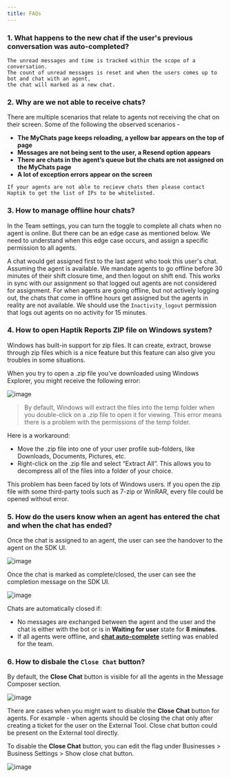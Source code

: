 ```yaml
---
title: FAQs
---
```


### 1. What happens to the new chat if the user's previous conversation was auto-completed?

```
The unread messages and time is tracked within the scope of a conversation. 
The count of unread messages is reset and when the users comes up to bot and chat with an agent, 
the chat will marked as a new chat.
```

### 2. Why are we not able to receive chats?

There are multiple scenarios that relate to agents not receiving the chat on their screen. Some of the following the observed scenarios -  

* **The MyChats page keeps reloading, a yellow bar appears on the top of page**
* **Messages are not being sent to the user, a Resend option appears**
* **There are chats in the agent’s queue but the chats are not assigned on the MyChats page**
* **A lot of exception errors appear on the screen**

```
If your agents are not able to recieve chats then please contact Haptik to get the list of IPs to be whitelisted. 
```

### 3. How to manage offline hour chats?

In the Team settings, you can turn the toggle to complete all chats when no agent is online. 
But there can be an edge case as mentioned below. We need to understand when this edge case occurs, and assign a specific permission to all agents.

A chat would get assigned first to the last agent who took this user's chat. Assuming the agent is available. We mandate agents to go offline before 30 minutes of their shift closure time, and then logout on shift end. This works in sync with our assignment so that logged out agents are not considered for assignment. For when agents are going offline, but not actively logging out, the chats that come in offline hours get assigned but the agents in reality are not available. We should use the `Inactivity_logout` permission that logs out agents on no activity for 15 minutes.

### 4. How to open Haptik Reports ZIP file on Windows system?

Windows has built-in support for zip files. It can create, extract, browse through zip files which is a nice feature but this feature can also give you troubles in some situations.

When you try to open a .zip file you’ve downloaded using Windows Explorer, you might receive the following error:

![image](https://user-images.githubusercontent.com/75118325/121531470-0d8a6200-ca1c-11eb-9541-3a4973402d45.png)

> By default, Windows will extract the files into the temp folder when you double-click on a .zip file to open it for viewing. This error means there is a problem with the permissions of the temp folder.

Here is a workaround:

* Move the .zip file into one of your user profile sub-folders, like Downloads, Documents, Pictures, etc.
* Right-click on the .zip file and select “Extract All”. This allows you to decompress all of the files into a folder of your choice.

This problem has been faced by lots of Windows users. If you open the zip file with some third-party tools such as 7-zip or WinRAR, every file could be opened without error.

### 5. How do the users know when an agent has entered the chat and when the chat has ended?

Once the chat is assigned to an agent, the user can see the handover to the agent on the SDK UI.

![image](https://user-images.githubusercontent.com/75118325/121811569-6c511500-cc82-11eb-8435-44015ea2a11c.png)

Once the chat is marked as complete/closed, the user can see the completion message on the SDK UI.

![image](https://user-images.githubusercontent.com/75118325/121811627-96a2d280-cc82-11eb-97ed-aae2d6471adc.png)

Chats are automatically closed if:
- No messages are exchanged between the agent and the user and the chat is either with the bot or is in **Waiting for user** state for **8 minutes**.
- If all agents were offline, and [**chat auto-complete**](https://docs.haptik.ai/agent-chat/teams#step-2---setup-team-offline-message) setting was enabled for the team.

### 6. How to disbale the `Close Chat` button?

By default, the **Close Chat** button is visible for all the agents in the Message Composer section. 

![image](https://user-images.githubusercontent.com/55389979/122763349-db9aba80-d2bb-11eb-88fe-a0ba569c5ddf.png)

There are cases when you might want to disable the **Close Chat** button for agents. For example - when agents should be closing the chat only after creating a ticket for the user on the External Tool. Close chat button could be present on the External tool directly.

To disable the **Close Chat** button, you can edit the flag under Businesses > Business Settings > Show close chat button.

![image](https://user-images.githubusercontent.com/75118325/122753362-cb7cde00-d2af-11eb-9ee0-45a68539c0a7.png)
